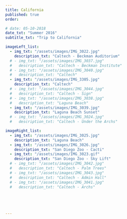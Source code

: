 ```yaml
---
title: California
published: true
order: 

# date: 05-10-2018
date_txt: "Summer 2016"
subtitle_txt: "Trip to California"

imageLeft_list:
  - img_txt: "/assets/images/IMG_3022.jpg"
    description_txt: "Caltech - Beckman Auditorium"
  # - img_txt: "/assets/images/IMG_3037.jpg"
  #   description_txt: "Caltech - Beckman Institute"
  # - img_txt: "/assets/images/IMG_3040.jpg"
  #   description_txt: "Caltech"
  - img_txt: "/assets/images/IMG_3305.jpg"
    description_txt: "Caltech"
  # - img_txt: "/assets/images/IMG_3044.jpg"
  #   description_txt: "Caltech - Sign"
  # - img_txt: "/assets/images/IMG_3038.jpg"
  #   description_txt: "Laguna Beach"
  - img_txt: "/assets/images/IMG_3039.jpg"
    description_txt: "Laguna Beach Sunset"
  # - img_txt: "/assets/images/IMG_3024.jpg"
  #   description_txt: "Caltech - Under the Archs"

imageRight_list:
  - img_txt: "/assets/images/IMG_3025.jpg"
    description_txt: "Laguna Beach"
  - img_txt: "/assets/images/IMG_3026.jpg"
    description_txt: "San Diego Zoo - Cacti"
  - img_txt: "/assets/images/IMG_3023.gif"
    description_txt: "San Diego Zoo - Sky Lift"
  # - img_txt: "/assets/images/IMG_3042.jpg"
  #   description_txt: "Caltech - Palm Trees"
  # - img_txt: "/assets/images/IMG_3043.jpg"
  #   description_txt: "Caltech - Admin Hall"
  # - img_txt: "/assets/images/IMG_3041.jpg"
  #   description_txt: "Caltech - Archs"





---
```

